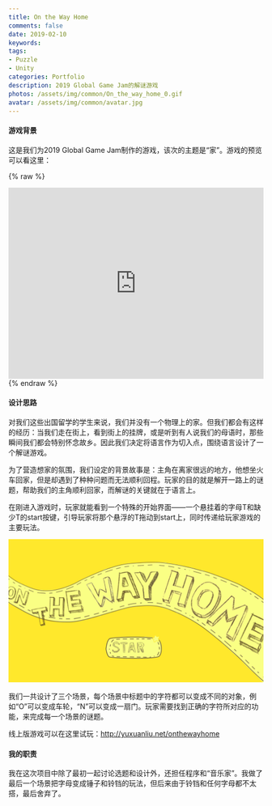 ```yaml
---
title: On the Way Home
comments: false
date: 2019-02-10
keywords: 
tags:
- Puzzle
- Unity
categories: Portfolio
description: 2019 Global Game Jam的解谜游戏
photos: /assets/img/common/On_the_way_home_0.gif
avatar: /assets/img/common/avatar.jpg
---
```


#### 游戏背景

这是我们为2019 Global Game Jam制作的游戏，该次的主题是“家”。游戏的预览可以看这里：

{% raw %}
<div style="position: relative; width: 100%; height: 0; padding-bottom:75%;">
<iframe src="https://www.youtube.com/embed/-PGcnW6N7TQ"
	scrolling="no" border="0" frameborder="no" framespacing="0" allowfullscreen="true"
	style="position: absolute; width: 100%; height: 100%; left: 0; top: 0;"> 
	</iframe>
</div>
{% endraw %}

#### 设计思路

对我们这些出国留学的学生来说，我们并没有一个物理上的家。但我们都会有这样的经历：当我们走在街上，看到街上的挂牌，或是听到有人说我们的母语时，那些瞬间我们都会特别怀念故乡。因此我们决定将语言作为切入点，围绕语言设计了一个解谜游戏。

为了营造想家的氛围，我们设定的背景故事是：主角在离家很远的地方，他想坐火车回家，但是却遇到了种种问题而无法顺利回程。玩家的目的就是解开一路上的谜题，帮助我们的主角顺利回家，而解谜的关键就在于语言上。

在刚进入游戏时，玩家就能看到一个特殊的开始界面——一个悬挂着的字母T和缺少T的start按键，引导玩家将那个悬浮的T拖动到start上，同时传递给玩家游戏的主要玩法。

![OnTheWayHome](../assets/img/2019-2-10-On-The-Way-Home/OnTheWayHome.png)

我们一共设计了三个场景，每个场景中标题中的字符都可以变成不同的对象，例如“O”可以变成车轮，“N”可以变成一扇门。玩家需要找到正确的字符所对应的功能，来完成每一个场景的谜题。

线上版游戏可以在这里试玩：http://yuxuanliu.net/onthewayhome

#### 我的职责

我在这次项目中除了最初一起讨论选题和设计外，还担任程序和“音乐家”。我做了最后一个场景把字母变成锤子和铃铛的玩法，但后来由于铃铛和任何字母都不太搭，最后舍弃了。
